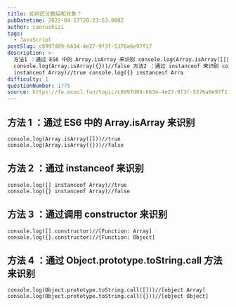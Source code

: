 ```yaml
---
title: 如何区分数组和对象？
pubDatetime: 2022-04-17T20:23:53.000Z
author: caorushizi
tags:
  - JavaScript
postSlug: c8997d09-6634-4e27-9f3f-5376a6e97f17
description: >-
  方法1 ：通过 ES6 中的 Array.isArray 来识别 console.log(Array.isArray([]))//true
  console.log(Array.isArray({}))//false 方法2 ：通过 instanceof 来识别 console.log([]
  instanceof Array)//true console.log({} instanceof Arra
difficulty: 1
questionNumber: 1775
source: https://fe.ecool.fun/topic/c8997d09-6634-4e27-9f3f-5376a6e97f17
---
```


## 方法 1 ：通过 ES6 中的 Array.isArray 来识别

```
console.log(Array.isArray([]))//true
console.log(Array.isArray({}))//false
```

## 方法 2 ：通过 instanceof 来识别

```
console.log([] instanceof Array)//true
console.log({} instanceof Array)//false
```

## 方法 3 ：通过调用 constructor 来识别

```
console.log([].constructor)//[Function: Array]
console.log({}.constructor)//[Function: Object]
```

## 方法 4 ：通过 Object.prototype.toString.call 方法来识别

```
console.log(Object.prototype.toString.call([]))//[object Array]
console.log(Object.prototype.toString.call({}))//[object Object]
```
